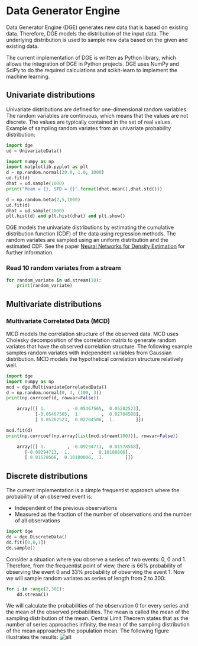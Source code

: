 Data Generator Engine
=====================

Data Generator Engine (DGE) generates new data that is based on existing data. Therefore, DGE models the distribution
of the input data. The underlying distribution is used to sample new data based on the given and existing data.

The current implementation of DGE is written as Python library, which allows the integration of DGE in Python projects.
DGE uses NumPy and SciPy to do the required calculations and scikit-learn to implement the machine learning.

## Univariate distributions
Univariate distributions are defined for one-dimensional random variables. The random variables are continuous, which
means that the values are not discrete. The values are typically contained in the set of real values.
Example of sampling random variates from an univariate probability distribution:

```python
import dge
ud = UnivariateData()

import numpy as np
import matplotlib.pyplot as plt
d = np.random.normal(20.0, 1.0, 1000)
ud.fit(d)
dhat = ud.sample(1000)
print("Mean = {}, STD = {}".format(dhat.mean(),dhat.std()))

d = np.random.beta(2,5,1000)
ud.fit(d)
dhat = ud.sample(1000)
plt.hist(d) and plt.hist(dhat) and plt.show()
```

DGE models the univariate distributions by estimating the cumulative distribution function (CDF) of the data using
regression methods. The random variates are sampled using an uniform distribution and the estimated CDF. See the paper
[Neural Networks for Density Estimation](http://papers.nips.cc/paper/1624-neural-networks-for-density-estimation.pdf) for further information.

### Read 10 random variates from a stream
```python
for random_variate in ud.stream(10):
    print(random_variate)
```

## Multivariate distributions
### Multivariate Correlated Data (MCD)
MCD models the correlation structure of the observed data. MCD uses Cholesky decomposition of the correlation
matrix to generate random variates that have the observed correlation structure. The following example samples
random variates with independent variables from Gaussian distribution. MCD models the hypothetical correlation
structure relatively well.

```python
import dge
import numpy as np
mcd = dge.MultivariateCorrelatedData()
d = np.random.normal(0, 4, (100, 3))
print(np.corrcoef(d, rowvar=False))

    array([[ 1.        , -0.05467565,  0.05282523],
           [-0.05467565,  1.        ,  0.02704508],
           [ 0.05282523,  0.02704508,  1.        ]])

mcd.fit(d)
print(np.corrcoef(np.array(list(mcd.stream(100))), rowvar=False))

    array([[ 1.        , -0.09294713,  0.01578568],
       [-0.09294713,  1.        ,  0.10180806],
       [ 0.01578568,  0.10180806,  1.        ]])

```

## Discrete distributions
The current implementation is a simple frequentist approach where the probability of an observed event is:
* Independent of the previous observations
* Measured as the fraction of the number of observations and the number of all observations
```python
import dge
dd = dge.DiscreteData()
dd.fit([0,0,1])
dd.sample()
```

Consider a situation where you observe a series of two events: 0, 0 and 1. Therefore, from the frequentist point of
view, there is 66% probability of observing the event 0 and 33% probability of observing the event 1. Now we will
sample random variates as series of length from 2 to 300:
```python
for i in range(2,301):
    dd.stream(i)
```

We will calculate the probabilities of the observation 0 for every series and the mean of the observed probabilities.
The mean is called the mean of the sampling distribution of the mean. Central Limit Theorem states that as the number
of series approaches infinity, the mean of the sampling distribution of the mean approaches the population mean. The
following figure illustrates the results:
![alt](https://github.com/nikoreun/data-generator-engine/raw/master/markdown/dge_discrete_example.png)